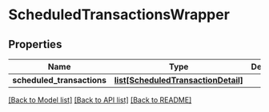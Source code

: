 # ScheduledTransactionsWrapper

## Properties
Name | Type | Description | Notes
------------ | ------------- | ------------- | -------------
**scheduled_transactions** | [**list[ScheduledTransactionDetail]**](ScheduledTransactionDetail.md) |  | 

[[Back to Model list]](../README.md#documentation-for-models) [[Back to API list]](../README.md#documentation-for-api-endpoints) [[Back to README]](../README.md)



